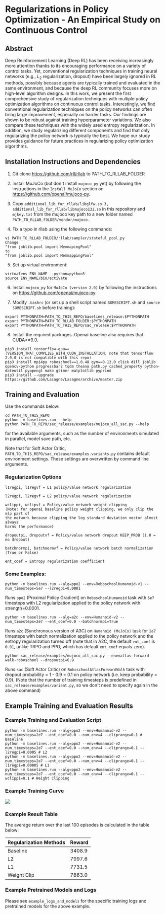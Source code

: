 # Regularizations in Policy Optimization - An Empirical Study on Continuous Control

## Abstract 
Deep Reinforcement Learning (Deep RL) has been receiving increasingly more attention  thanks to its encouraging performance on a variety of control tasks. Yet, conventional regularization techniques in training neural networks (e.g., $L_2$ regularization, dropout) have been largely ignored in RL methods, possibly because agents are typically trained and evaluated in the same environment, and because the deep RL community focuses more on high-level algorithm designs. In this work, we present the first comprehensive study of regularization techniques with multiple policy optimization algorithms on continuous control tasks. Interestingly, we find conventional regularization techniques on the policy networks can often bring large improvement, especially on harder tasks. Our findings are shown to be robust against training hyperparameter variations. We also compare these techniques with the widely used entropy regularization. In addition, we study regularizing different components and find that only regularizing the policy network is typically the best. We hope our study provides guidance for future practices in regularizing policy optimization algorithms.

## Installation Instructions and Dependencies

1. Git clone https://github.com/rll/rllab to PATH_TO_RLLAB_FOLDER

2. Install MuJoCo (but don't install `mujoco_py` yet) by following the instructions in the `Install MuJoCo` section on https://github.com/openai/mujoco-py.

3. Copy `additional_lib_for_rllab/libglfw.so.3, additional_lib_for_rllab/libmujoco131.so` in this repository and `mjkey.txt` from the mujoco key path to a new folder named `PATH_TO_RLLAB_FOLDER/vendor/mujoco`.

4. Fix a typo in rllab using the following commands:
```
vi PATH_TO_RLLAB_FOLDER/rllab/sampler/stateful_pool.py
Change 
"from joblib.pool import MemmapingPool"
to
"from joblib.pool import MemmappingPool"
```

5. Set up virtual environment:
```
virtualenv ENV_NAME --python=python3
source ENV_NAME/bin/activate
```

6. Install `mujoco_py` for `MuJoCo (version 2.0)` by following the instructions on https://github.com/openai/mujoco-py

7. Modify `.bashrc` (or set up a shell script named `SOMESCRIPT.sh` and `source SOMESCRIPT.sh` before training):
```
export PYTHONPATH=PATH_TO_THIS_REPO/baselines_release:$PYTHONPATH
export PYTHONPATH=PATH_TO_RLLAB_FOLDER:$PYTHONPATH
export PYTHONPATH=PATH_TO_THIS_REPO/sac_release:$PYTHONPATH
```

8. Install the required packages. Openai baseline also requires that CUDA>=9.0.
```
pip3 install tensorflow-gpu==(VERSION_THAT_COMPLIES_WITH_CUDA_INSTALLATION, note that tensorflow 2.0.0 is not compatible with this repo)
pip3 install mpi4py roboschool==1.0.48 gym==0.13.0 click dill joblib opencv-python progressbar2 tqdm theano path.py cached_property python-dateutil pyopengl mako gtimer matplotlib pyprind
pip3 install --upgrade https://github.com/Lasagne/Lasagne/archive/master.zip
```

## Training and Evaluation

Use the commands below: 
```
cd PATH_TO_THIS_REPO
python -m baselines.run --help
python PATH_TO_REPO/sac_release/examples/mujoco_all_sac.py --help
```
for the available arguments, such as the number of environments simulated in parallel, model save path, etc.

Note that for Soft Actor Critic, `PATH_TO_THIS_REPO/sac_release/examples.variants.py` contains default environment settings. These settings are overwritten by command line arguments.

### Regularization Options
```
l1regpi, l1regvf = L1 policy/value network regularization

l2regpi, l2regvf = L2 policy/value network regularization

wclippi, wclipvf = Policy/value network weight clipping
(Note: for openai baseline policy weight clipping, we only clip the mlp part of 
the network because clipping the log standard deviation vector almost always 
harms the performance)

dropoutpi, dropoutvf = Policy/value network dropout KEEP_PROB (1.0 = no dropout)

batchnormpi, batchnormvf = Policy/value network batch normalization (True or False)

ent_coef = Entropy regularization coefficient
```

### Some Examples:
```
python -m baselines.run --alg=ppo2 --env=RoboschoolHumanoid-v1 --num_timesteps=5e7 --l2regpi=0.0001
```
Runs `ppo2` (Proximal Policy Gradient) on `RoboschoolHumanoid` task with `5e7` timesteps with L2 regularization applied to the policy network with strength=0.0001.

```
python -m baselines.run --alg=a2c --env=Humanoid-v2 --num_timesteps=2e7 --ent_coef=0.0 --batchnormpi=True
```
Runs `a2c` (Synchronous version of A3C) on `Humanoid (MuJoCo)` task for `2e7` timesteps with batch normalization applied to the policy network and the entropy regularization turned off (note that in A2C, the default `ent_coef` is `0.01`, unlike TRPO and PPO, which has default `ent_coef` equals zero).

```
python sac_release/examples/mujoco_all_sac.py --env=atlas-forward-walk-roboschool --dropoutpi=0.9
```
Runs `sac` (Soft Actor Critic) on `RoboschoolAtlasForwardWalk` task with dropout probability = 1 - 0.9 = 0.1 on policy network (i.e. keep probability = 0.9).
(Note that the number of training timesteps is predefined in `sac_release/examples/variant.py`, so we don't need to specify again in the above command)

## Example Training and Evaluation Results

### Example Training and Evaluation Script
```
python -m baselines.run --alg=ppo2 --env=Humanoid-v2 --num_timesteps=2e7 --ent_coef=0.0 --num_env=4 --cliprange=0.1 # Baseline
python -m baselines.run --alg=ppo2 --env=Humanoid-v2 --num_timesteps=2e7 --ent_coef=0.0 --num_env=4 --cliprange=0.1 --l2regpi=0.0005 # L2
python -m baselines.run --alg=ppo2 --env=Humanoid-v2 --num_timesteps=2e7 --ent_coef=0.0 --num_env=4 --cliprange=0.1 --l1regpi=0.00005 # L1
python -m baselines.run --alg=ppo2 --env=Humanoid-v2 --num_timesteps=2e7 --ent_coef=0.0 --num_env=4 --cliprange=0.1 --wclippi=0.1 # Weight Clipping
```

### Example Training Curve

<img src="https://github.com/anonymouscode114/neurips_2020_rlreg/blob/master/example_humanoid.png">

### Example Result Table
The average return over the last 100 episodes is calculated in the table below:

| Regularization Methods | Reward |
|------------------------|--------|
| Baseline               | 3408.9 |
| L2                     | 7997.6 |
| L1                     | 7731.5 |
| Weight Clip            | 7863.0 |

### Example Pretrained Models and Logs
Please see `example_logs_and_models` for the specific training logs and pretrained models for the above example.
